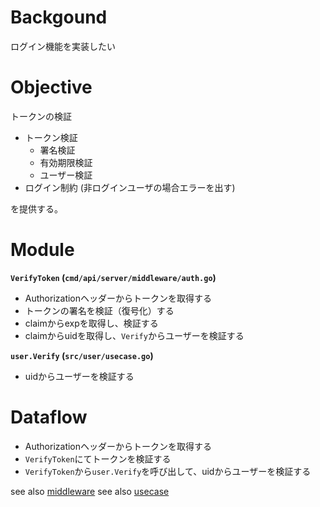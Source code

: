 # Backgound
ログイン機能を実装したい

# Objective
トークンの検証

- トークン検証
    - 署名検証
    - 有効期限検証
    - ユーザー検証
- ログイン制約 (非ログインユーザの場合エラーを出す)

を提供する。

# Module

**`VerifyToken` (`cmd/api/server/middleware/auth.go`)**

- Authorizationヘッダーからトークンを取得する
- トークンの署名を検証（復号化）する
- claimからexpを取得し、検証する
- claimからuidを取得し、`Verify`からユーザーを検証する

**`user.Verify` (`src/user/usecase.go`)**
- uidからユーザーを検証する

# Dataflow

- Authorizationヘッダーからトークンを取得する
- `VerifyToken`にてトークンを検証する
- `VerifyToken`から`user.Verify`を呼び出して、uidからユーザーを検証する

see also [middleware](https://github.com/dev-sota/going-to-go-example/tree/main/cmd/api/middleware/auth.go)
see also [usecase](https://github.com/dev-sota/going-to-go-example/tree/main/src/user)
